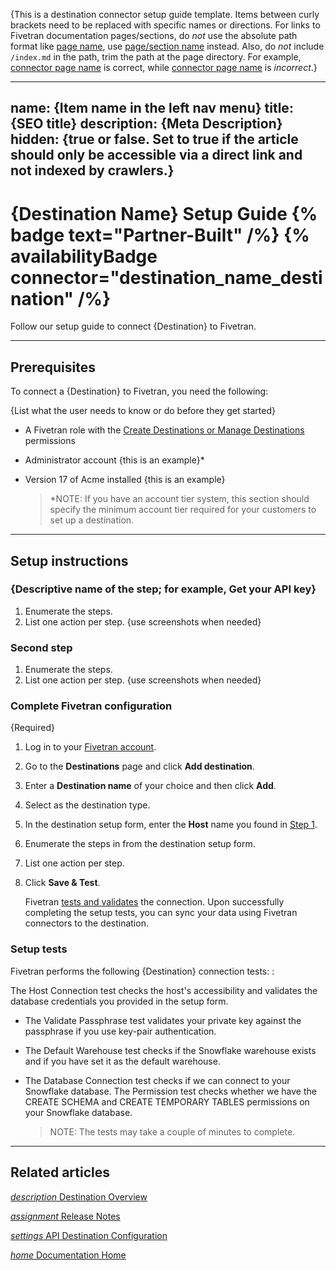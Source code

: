 {This is a destination connector setup guide template. Items between curly brackets need to be replaced with specific names or directions. For links to Fivetran documentation pages/sections, do _not_ use the absolute path format like [page name](https://fivetran.com/docs/...), use [page/section name](/docs/...) instead. Also, do _not_ include `/index.md` in the path, trim the path at the page directory. For example,  [connector page name](/docs/connectors/applications/some-connector) is correct, while [connector page name](/docs/connectors/applications/some-connector/index.md) is _incorrect_.}

---
name: {Item name in the left nav menu}
title: {SEO title}
description: {Meta Description}
hidden: {true or false. Set to true if the article should only be accessible via a direct link and not indexed by crawlers.}
---

# {Destination Name} Setup Guide {% badge text="Partner-Built" /%} {% availabilityBadge connector="destination_name_destination" /%}

Follow our setup guide to connect {Destination} to Fivetran.

-----

## Prerequisites

To connect a {Destination} to Fivetran, you need the following:

{List what the user needs to know or do before they get started}

- A Fivetran role with the [Create Destinations or Manage Destinations](/docs/using-fivetran/fivetran-dashboard/account-settings/role-based-access-control#rbacpermissions) permissions
- Administrator account {this is an example}*
- Version 17 of Acme installed {this is an example}
    
    > \*NOTE: If you have an account tier system, this section should specify the minimum account tier required for your customers to set up a destination.

---

## Setup instructions

### <span class="step-item">{Descriptive name of the step; for example, Get your API key}</span>

1. Enumerate the steps.
2. List one action per step.
   {use screenshots when needed}

### <span class="step-item">Second step</span>

1. Enumerate the steps.
2. List one action per step.
   {use screenshots when needed}

### <span class="step-item"> Complete Fivetran configuration </span>

{Required}
1. Log in to your [Fivetran account](https://fivetran.com/login).
2. Go to the **Destinations** page and click **Add destination**.
3. Enter a **Destination name** of your choice and then click **Add**.
4. Select **<Destination>** as the destination type.
5. In the destination setup form, enter the **Host** name you found in [Step 1](/docs/destinations/).
6. Enumerate the steps in from the destination setup form.
7. List one action per step.
8. Click **Save & Test**.

   Fivetran [tests and validates](/docs/destinations/newdestination/setup-guide#setuptests) the <Destination> connection. Upon successfully completing the setup tests, you can sync your data using Fivetran connectors to the <Destination> destination.


### Setup tests

Fivetran performs the following {Destination} connection tests: <The following are examples>:

The Host Connection test checks the host's accessibility and validates the database credentials you provided in the setup form.
- The Validate Passphrase test validates your private key against the passphrase if you use key-pair authentication.
- The Default Warehouse test checks if the Snowflake warehouse exists and if you have set it as the default warehouse.
- The Database Connection test checks if we can connect to your Snowflake database.
  The Permission test checks whether we have the CREATE SCHEMA and CREATE TEMPORARY TABLES permissions on your Snowflake database.

  > NOTE: The tests may take a couple of minutes to complete.

---

## Related articles

[<i aria-hidden="true" class="material-icons">description</i> Destination Overview](/docs/destinations/newdestination)

<b> </b>

[<i aria-hidden="true" class="material-icons">assignment</i> Release Notes](/docs/destinations/newdestination/changelog)

<b> </b>

[<i aria-hidden="true" class="material-icons">settings</i> API Destination Configuration](/docs/rest-api/destinations/config#newdestination)

<b> </b>

[<i aria-hidden="true" class="material-icons">home</i> Documentation Home](/docs/getting-started)

